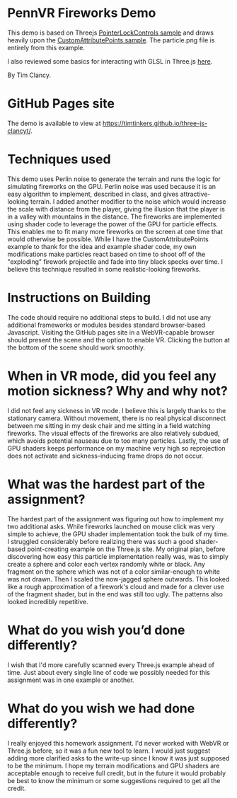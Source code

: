 # PennVR Fireworks Demo

This demo is based on Threejs [PointerLockControls sample](https://threejs.org/examples/?q=pointer#misc_controls_pointerlock) and draws heavily upon the [CustomAttributePoints sample](https://threejs.org/examples/?q=point#webgl_custom_attributes_points). The particle.png file is entirely from this example.

I also reviewed some basics for interacting with GLSL in Three.js [here](https://aerotwist.com/tutorials/an-introduction-to-shaders-part-2/).

By Tim Clancy.

# GitHub Pages site

The demo is available to view at https://timtinkers.github.io/three-js-clancyt/.

# Techniques used

This demo uses Perlin noise to generate the terrain and runs the logic for simulating fireworks on the GPU. Perlin noise was used because it is an easy algorithm to implement, described in class, and gives attractive-looking terrain. I added another modifier to the noise which would increase the scale with distance from the player, giving the illusion that the player is in a valley with mountains in the distance. The fireworks are implemented using shader code to leverage the power of the GPU for particle effects. This enables me to fit many more fireworks on the screen at one time that would otherwise be possible. While I have the CustomAttributePoints example to thank for the idea and example shader code, my own modifications make particles react based on time to shoot off of the "exploding" firework projectile and fade into tiny black specks over time. I believe this technique resulted in some realistic-looking fireworks.

# Instructions on Building

The code should require no additional steps to build. I did not use any additional frameworks or modules besides standard browser-based Javascript. Visiting the GitHub pages site in a WebVR-capable browser should present the scene and the option to enable VR. Clicking the button at the bottom of the scene should work smoothly.

# When in VR mode, did you feel any motion sickness? Why and why not?

I did not feel any sickness in VR mode. I believe this is largely thanks to the stationary camera. Without movement, there is no real physical disconnect between me sitting in my desk chair and me sitting in a field watching fireworks. The visual effects of the fireworks are also relatively subdued, which avoids potential nauseau due to too many particles. Lastly, the use of GPU shaders keeps performance on my machine very high so reprojection does not activate and sickness-inducing frame drops do not occur.

# What was the hardest part of the assignment?

The hardest part of the assignment was figuring out how to implement my two additional asks. While fireworks launched on mouse click was very simple to achieve, the GPU shader implementation took the bulk of my time. I struggled considerably before realizing there was such a good shader-based point-creating example on the Three.js site. My original plan, before discovering how easy this particle implementation really was, was to simply create a sphere and color each vertex randomly white or black. Any fragment on the sphere which was not of a color similar-enough to white was not drawn. Then I scaled the now-jagged sphere outwards. This looked like a rough approximation of a firework's cloud and made for a clever use of the fragment shader, but in the end was still too ugly. The patterns also looked incredibly repetitive.

# What do you wish you’d done differently?

I wish that I'd more carefully scanned every Three.js example ahead of time. Just about every single line of code we possibly needed for this assignment was in one example or another.

# What do you wish we had done differently?

I really enjoyed this homework assignment. I'd never worked with WebVR or Three.js before, so it was a fun new tool to learn. I would just suggest adding more clarified asks to the write-up since I know it was just supposed to be the minimum. I hope my terrain modifications and GPU shaders are acceptable enough to receive full credit, but in the future it would probably be best to know the minimum or some suggestions required to get all the credit.
